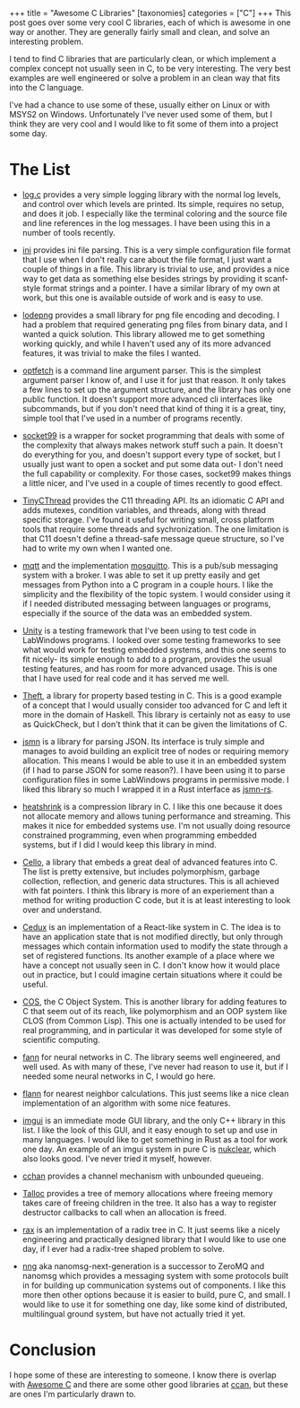 +++
title = "Awesome C Libraries"
[taxonomies]
categories = ["C"]
+++
This post goes over some very cool C libraries, each of which is awesome in one way or another.  They
are generally fairly small and clean, and solve an interesting problem.


I tend to find C libraries that are particularly clean, or which implement a complex concept not usually
seen in C, to be very interesting. The very best examples are well engineered or solve a problem in an
clean way that fits into the C language.


I've had a chance to use some of these, usually either on Linux or with MSYS2 on Windows.
Unfortunately I've never used some of them, but I think they are very cool and I would like to fit
some of them into a project some day.


# The List

  * [log.c](https://github.com/rxi/log.c) provides a very simple logging library with the normal log levels, and control over which levels
  are printed. Its simple, requires no setup, and does it job. I especially like the terminal coloring and the source file and line
  references in the log messages. I have been using this in a number of tools recently.

  * [ini](https://github.com/rxi/ini) provides ini file parsing. This is a very simple configuration file format that I use when I don't really
  care about the file format, I just want a couple of things in a file. This library is trivial to use, and provides a nice way to get
  data as something else besides strings by providing it scanf-style format strings and a pointer. I have a similar library of my own
  at work, but this one is available outside of work and is easy to use.

  * [lodepng](https://github.com/lvandeve/lodepng) provides a small library for png file encoding and decoding. I had a problem that required
  generating png files from binary data, and I wanted a quick solution. This library allowed me to get something working quickly, and while
  I haven't used any of its more advanced features, it was trivial to make the files I wanted.

  * [optfetch](https://github.com/moon-chilled/OptFetch) is a command line argument parser. This is the simplest argument parser I know of,
  and I use it for just that reason. It only takes a few lines to set up the argument structure, and the library has only one public function.
  It doesn't support more advanced cli interfaces like subcommands, but if you don't need that kind of thing it is a great, tiny, simple tool
  that I've used in a number of programs recently.

  * [socket99](https://github.com/silentbicycle/socket99) is a wrapper for socket programming that deals with some of the complexity that
  always makes network stuff such a pain. It doesn't do everything for you, and doesn't support every type of socket, but I usually just
  want to open a socket and put some data out- I don't need the full capability or complexity. For those cases, socket99 makes things a
  little nicer, and I've used in a couple of times recently to good effect.

  * [TinyCThread](https://tinycthread.github.io/) provides the C11 threading API. Its an idiomatic C API and adds mutexes, condition
  variables, and threads, along with thread specific storage. I've found it useful for writing small, cross platform tools that require
  some threads and sychronization. The one limitation is that C11 doesn't define a thread-safe message queue structure, so I've had to write my
  own when I wanted one.

  * [mqtt](http://mqtt.org/) and the implementation [mosquitto](https://mosquitto.org/). This is a pub/sub messaging system with a broker.
  I was able to set it up pretty easily and get messages from Python into a C program in a couple hours. I like the simplicity and
  the flexibility of the topic system. I would consider using it if I needed distributed messaging between languages or programs, especially
  if the source of the data was an embedded system.

  * [Unity](http://www.throwtheswitch.org/unity) is a testing framework that I've been using to test code in LabWindows programs. I looked
  over some testing frameworks to see what would work for testing embedded systems, and this one seems to fit nicely- its simple enough to
  add to a program, provides the usual testing features, and has room for more advanced usage. This is one that I have used for real code and
  it has served me well.

  * [Theft](https://github.com/silentbicycle/theft), a library for property based testing in C. This is a good example of
  a concept that I would usually consider too advanced for C and left it more in the domain of Haskell. This library is
  certainly not as easy to use as QuickCheck, but I don't think that it can be given the limitations of C.

  * [jsmn](https://zserge.com/jsmn.html) is a library for parsing JSON. Its interface is truly simple and manages to
  avoid building an explicit tree of nodes or requiring memory allocation. This means I would be able to use it in 
  an embedded system (if I had to parse JSON for some reason?). I have been using it to parse configuration files in
  some LabWindows programs in permissive mode. I liked this library so much I wrapped it in a Rust interface as
  [jsmn-rs](https://docs.rs/jsmn-rs/0.2.0/jsmn_rs/).

  * [heatshrink](https://github.com/atomicobject/heatshrink) is a compression library in C. I like this one because it
  does not allocate memory and allows tuning performance and streaming. This makes it nice for embedded systems use.
  I'm not usually doing resource constrained programming, even when programming embedded systems, but if I did I would
  keep this library in mind.

  * [Cello](http://libcello.org/), a library that embeds a great deal of advanced features into C. The list
  is pretty extensive, but includes polymorphism, garbage collection, reflection, and generic data structures. This
  is all achieved with fat pointers. I think this library is more of an experiement than a method for writing 
  production C code, but it is at least interesting to look over and understand.

  * [Cedux](https://github.com/JSchaenzle/cedux) is an implementation of a React-like system in C. The idea
  is to have an application state that is not modified directly, but only through messages which contain information
  used to modify the state through a set of registered functions. Its another example of a place where we have a concept
  not usually seen in C. I don't know how it would place out in practice, but I could imagine certain situations where it
  could be useful.

  * [COS](https://github.com/CObjectSystem/COS), the C Object System. This is another library for adding features to
  C that seem out of its reach, like polymorphism and an OOP system like CLOS (from Common Lisp). This one is actually
  intended to be used for real programming, and in particular it was developed for some style of scientific computing.

  * [fann](https://github.com/libfann/fann) for neural networks in C. The library seems well engineered, and well used.
  As with many of these, I've never had reason to use it, but if I needed some neural networks in C, I would go here.

  * [flann](http://www.cs.ubc.ca/research/flann/) for nearest neighbor calculations. This just seems like a nice clean implementation
  of an algorithm with some nice features. 

  * [imgui](https://github.com/ocornut/imgui) is an immediate mode GUI library, and the only C++ library in this list. I like
  the look of this GUI, and it easy enough to set up and use in many languages. I would like to get something in Rust as a tool
  for work one day.
  An example of an imgui system in pure C is [nukclear](https://github.com/vurtun/nuklear), which also looks good. I've never tried it
  myself, however.

  * [cchan](http://repo.hu/projects/cchan/) provides a channel mechanism with unbounded queueing.

  * [Talloc](https://ccodearchive.net/info/talloc.html) provides a tree of memory allocations where freeing memory takes care of freeing
  children in the tree. It also has a way to register destructor callbacks to call when an allocation is freed.

  * [rax](https://github.com/antirez/rax) is an implementation of a radix tree in C. It just seems like a nicely engineering and practically
  designed library that I would like to use one day, if I ever had a radix-tree shaped problem to solve.

  * [nng](https://github.com/nanomsg/nng) aka nanomsg-next-generation is a successor to ZeroMQ and nanomsg which provides a messaging
  system with some protocols built in for building up communication systems out of components. I like this more then other options
  because it is easier to build, pure C, and small. I would like to use it for something one day, like some kind of distributed,
  multilingual ground system, but have not actually tried it yet.

# Conclusion
I hope some of these are interesting to someone. I know there is overlap with [Awesome C](https://notabug.org/koz.ross/awesome-c)
and there are some other good libraries at [ccan](http://ccodearchive.net/), but these are ones I'm particularly drawn to.
